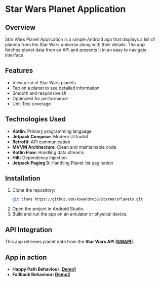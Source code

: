 # Star Wars Planet Application

## Overview

Star Wars Planet Application is a simple Android app that displays a list of planets from the Star Wars universe along with their details. The app fetches planet data from an API and presents it in an easy to navigate interface.

## Features

- View a list of Star Wars planets
- Tap on a planet to see detailed information
- Smooth and responsive UI
- Optimized for performance
- Unit Test coverage

## Technologies Used

- **Kotlin**: Primary programming language
- **Jetpack Compose**: Modern UI toolkit
- **Retrofit**: API communication
- **MVVM Architecture**: Clean and maintainable code
- **Kotlin Flow**: Handling data streams
- **Hilt**: Dependency Injection
- **Jetpack Paging 3**: Handling Planet list pagination

## Installation

1. Clone the repository:
   ```sh
   git clone https://github.com/kswandro38/StarWarsPlanets.git
   ```
2. Open the project in Android Studio.
3. Build and run the app on an emulator or physical device.

## API Integration

This app retrieves planet data from the **Star Wars API ([SWAPI](https://swapi.dev/))**.

## App in action

- **Happy Path Behaviour: [Demo1](https://drive.google.com/file/d/1LEuguWXXtIZ2Sq6xYCcBNMEALietfKJH/view?usp=sharing)**
- **Fallback Behaviour: [Demo2](https://drive.google.com/file/d/17fZ6pX3k2B4WV7_jjEzvXnDsLxB9yp-L/view?usp=sharing)**